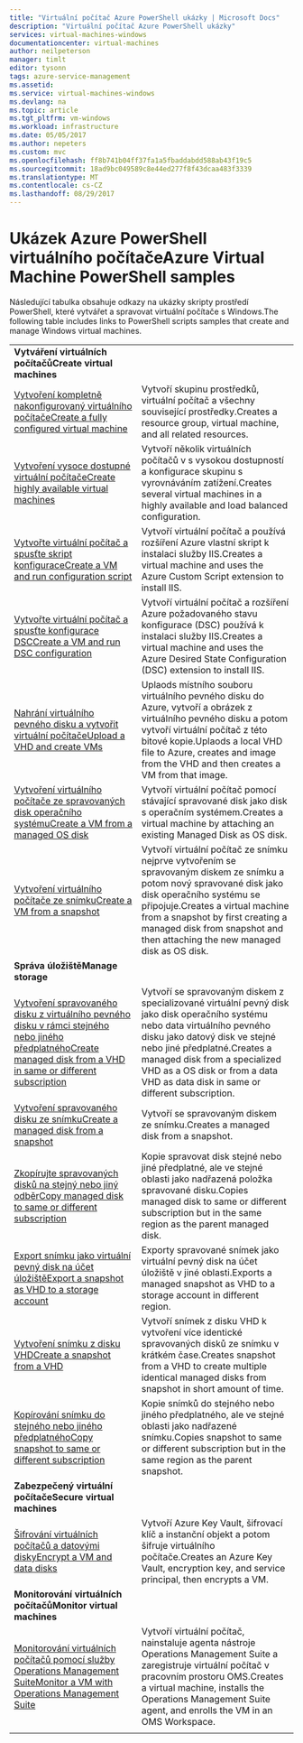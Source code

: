 ```yaml
---
title: "Virtuální počítač Azure PowerShell ukázky | Microsoft Docs"
description: "Virtuální počítač Azure PowerShell ukázky"
services: virtual-machines-windows
documentationcenter: virtual-machines
author: neilpeterson
manager: timlt
editor: tysonn
tags: azure-service-management
ms.assetid: 
ms.service: virtual-machines-windows
ms.devlang: na
ms.topic: article
ms.tgt_pltfrm: vm-windows
ms.workload: infrastructure
ms.date: 05/05/2017
ms.author: nepeters
ms.custom: mvc
ms.openlocfilehash: ff8b741b04ff37fa1a5fbaddabdd588ab43f19c5
ms.sourcegitcommit: 18ad9bc049589c8e44ed277f8f43dcaa483f3339
ms.translationtype: MT
ms.contentlocale: cs-CZ
ms.lasthandoff: 08/29/2017
---
```

# <a name="azure-virtual-machine-powershell-samples"></a><span data-ttu-id="a9991-103">Ukázek Azure PowerShell virtuálního počítače</span><span class="sxs-lookup"><span data-stu-id="a9991-103">Azure Virtual Machine PowerShell samples</span></span>

<span data-ttu-id="a9991-104">Následující tabulka obsahuje odkazy na ukázky skripty prostředí PowerShell, které vytvářet a spravovat virtuální počítače s Windows.</span><span class="sxs-lookup"><span data-stu-id="a9991-104">The following table includes links to PowerShell scripts samples that create and manage Windows virtual machines.</span></span>

| | |
|---|---|
|<span data-ttu-id="a9991-105">**Vytváření virtuálních počítačů**</span><span class="sxs-lookup"><span data-stu-id="a9991-105">**Create virtual machines**</span></span>||
| [<span data-ttu-id="a9991-106">Vytvoření kompletně nakonfigurovaný virtuálního počítače</span><span class="sxs-lookup"><span data-stu-id="a9991-106">Create a fully configured virtual machine</span></span>](./../scripts/virtual-machines-windows-powershell-sample-create-vm.md?toc=%2fpowershell%2fmodule%2ftoc.json) | <span data-ttu-id="a9991-107">Vytvoří skupinu prostředků, virtuální počítač a všechny související prostředky.</span><span class="sxs-lookup"><span data-stu-id="a9991-107">Creates a resource group, virtual machine, and all related resources.</span></span>|
| [<span data-ttu-id="a9991-108">Vytvoření vysoce dostupné virtuální počítače</span><span class="sxs-lookup"><span data-stu-id="a9991-108">Create highly available virtual machines</span></span>](./../scripts/virtual-machines-windows-powershell-sample-create-nlb-vm.md?toc=%2fpowershell%2fmodule%2ftoc.json) | <span data-ttu-id="a9991-109">Vytvoří několik virtuálních počítačů v s vysokou dostupností a konfigurace skupinu s vyrovnáváním zatížení.</span><span class="sxs-lookup"><span data-stu-id="a9991-109">Creates several virtual machines in a highly available and load balanced configuration.</span></span>|
| [<span data-ttu-id="a9991-110">Vytvořte virtuální počítač a spusťte skript konfigurace</span><span class="sxs-lookup"><span data-stu-id="a9991-110">Create a VM and run configuration script</span></span>](./../scripts/virtual-machines-windows-powershell-sample-create-vm-iis.md?toc=%2fpowershell%2fmodule%2ftoc.json) | <span data-ttu-id="a9991-111">Vytvoří virtuální počítač a používá rozšíření Azure vlastní skript k instalaci služby IIS.</span><span class="sxs-lookup"><span data-stu-id="a9991-111">Creates a virtual machine and uses the Azure Custom Script extension to install IIS.</span></span> |
| [<span data-ttu-id="a9991-112">Vytvořte virtuální počítač a spusťte konfigurace DSC</span><span class="sxs-lookup"><span data-stu-id="a9991-112">Create a VM and run DSC configuration</span></span>](./../scripts/virtual-machines-windows-powershell-sample-create-iis-using-dsc.md?toc=%2fpowershell%2fmodule%2ftoc.json) | <span data-ttu-id="a9991-113">Vytvoří virtuální počítač a rozšíření Azure požadovaného stavu konfigurace (DSC) používá k instalaci služby IIS.</span><span class="sxs-lookup"><span data-stu-id="a9991-113">Creates a virtual machine and uses the Azure Desired State Configuration (DSC) extension to install IIS.</span></span> |
| [<span data-ttu-id="a9991-114">Nahrání virtuálního pevného disku a vytvořit virtuální počítače</span><span class="sxs-lookup"><span data-stu-id="a9991-114">Upload a VHD and create VMs</span></span>](./../scripts/virtual-machines-windows-powershell-upload-generalized-script.md) | <span data-ttu-id="a9991-115">Uplaods místního souboru virtuálního pevného disku do Azure, vytvoří a obrázek z virtuálního pevného disku a potom vytvoří virtuální počítač z této bitové kopie.</span><span class="sxs-lookup"><span data-stu-id="a9991-115">Uplaods a local VHD file to Azure, creates and image from the VHD and then creates a VM from that image.</span></span> |
| [<span data-ttu-id="a9991-116">Vytvoření virtuálního počítače ze spravovaných disk operačního systému</span><span class="sxs-lookup"><span data-stu-id="a9991-116">Create a VM from a managed OS disk</span></span>](./../scripts/virtual-machines-windows-powershell-sample-create-vm-from-managed-os-disks.md?toc=%2fpowershell%2fmodule%2ftoc.json) | <span data-ttu-id="a9991-117">Vytvoří virtuální počítač pomocí stávající spravované disk jako disk s operačním systémem.</span><span class="sxs-lookup"><span data-stu-id="a9991-117">Creates a virtual machine by attaching an existing Managed Disk as OS disk.</span></span> |
| [<span data-ttu-id="a9991-118">Vytvoření virtuálního počítače ze snímku</span><span class="sxs-lookup"><span data-stu-id="a9991-118">Create a VM from a snapshot</span></span>](./../scripts/virtual-machines-windows-powershell-sample-create-vm-from-snapshot.md?toc=%2fpowershell%2fmodule%2ftoc.json) | <span data-ttu-id="a9991-119">Vytvoří virtuální počítač ze snímku nejprve vytvořením se spravovaným diskem ze snímku a potom nový spravované disk jako disk operačního systému se připojuje.</span><span class="sxs-lookup"><span data-stu-id="a9991-119">Creates a virtual machine from a snapshot by first creating a managed disk from snapshot and then attaching the new managed disk as OS disk.</span></span> |
|<span data-ttu-id="a9991-120">**Správa úložiště**</span><span class="sxs-lookup"><span data-stu-id="a9991-120">**Manage storage**</span></span>||
| [<span data-ttu-id="a9991-121">Vytvoření spravovaného disku z virtuálního pevného disku v rámci stejného nebo jiného předplatného</span><span class="sxs-lookup"><span data-stu-id="a9991-121">Create managed disk from a VHD in same or different subscription</span></span>](../scripts/virtual-machines-windows-powershell-sample-create-managed-disk-from-vhd.md?toc=%2fpowershell%2fmodule%2ftoc.json) | <span data-ttu-id="a9991-122">Vytvoří se spravovaným diskem z specializované virtuální pevný disk jako disk operačního systému nebo data virtuálního pevného disku jako datový disk ve stejné nebo jiné předplatné.</span><span class="sxs-lookup"><span data-stu-id="a9991-122">Creates a managed disk from a specialized VHD as a OS disk or from a data VHD as data disk in same or different subscription.</span></span>  |
| [<span data-ttu-id="a9991-123">Vytvoření spravovaného disku ze snímku</span><span class="sxs-lookup"><span data-stu-id="a9991-123">Create a managed disk from a snapshot</span></span>](../scripts/virtual-machines-windows-powershell-sample-create-managed-disk-from-snapshot.md?toc=%2fpowershell%2fmodule%2ftoc.json) | <span data-ttu-id="a9991-124">Vytvoří se spravovaným diskem ze snímku.</span><span class="sxs-lookup"><span data-stu-id="a9991-124">Creates a managed disk from a snapshot.</span></span> |
| [<span data-ttu-id="a9991-125">Zkopírujte spravovaných disků na stejný nebo jiný odběr</span><span class="sxs-lookup"><span data-stu-id="a9991-125">Copy managed disk to same or different subscription</span></span>](../scripts/virtual-machines-windows-powershell-sample-copy-managed-disks-to-same-or-different-subscription.md?toc=%2fcli%2fmodule%2ftoc.json) | <span data-ttu-id="a9991-126">Kopie spravovat disk stejné nebo jiné předplatné, ale ve stejné oblasti jako nadřazená položka spravované disku.</span><span class="sxs-lookup"><span data-stu-id="a9991-126">Copies managed disk to same or different subscription but in the same region as the parent managed disk.</span></span> 
| [<span data-ttu-id="a9991-127">Export snímku jako virtuální pevný disk na účet úložiště</span><span class="sxs-lookup"><span data-stu-id="a9991-127">Export a snapshot as VHD to a storage account</span></span>](../scripts/virtual-machines-windows-powershell-sample-copy-snapshot-to-storage-account.md?toc=%2fpowershell%2fmodule%2ftoc.json) | <span data-ttu-id="a9991-128">Exporty spravované snímek jako virtuální pevný disk na účet úložiště v jiné oblasti.</span><span class="sxs-lookup"><span data-stu-id="a9991-128">Exports a managed snapshot as VHD to a storage account in different region.</span></span> |
| [<span data-ttu-id="a9991-129">Vytvoření snímku z disku VHD</span><span class="sxs-lookup"><span data-stu-id="a9991-129">Create a snapshot from a VHD</span></span>](../scripts/virtual-machines-windows-powershell-sample-create-snapshot-from-vhd.md?toc=%2fpowershell%2fmodule%2ftoc.json) | <span data-ttu-id="a9991-130">Vytvoří snímek z disku VHD k vytvoření více identické spravovaných disků ze snímku v krátkém čase.</span><span class="sxs-lookup"><span data-stu-id="a9991-130">Creates snapshot from a VHD to create multiple identical managed disks from snapshot in short amount of time.</span></span>  |
| [<span data-ttu-id="a9991-131">Kopírování snímku do stejného nebo jiného předplatného</span><span class="sxs-lookup"><span data-stu-id="a9991-131">Copy snapshot to same or different subscription</span></span>](../scripts/virtual-machines-windows-powershell-sample-copy-snapshot-to-same-or-different-subscription.md?toc=%2fpowershell%2fmodule%2ftoc.json) | <span data-ttu-id="a9991-132">Kopie snímků do stejného nebo jiného předplatného, ale ve stejné oblasti jako nadřazené snímku.</span><span class="sxs-lookup"><span data-stu-id="a9991-132">Copies snapshot to same or different subscription but in the same region as the parent snapshot.</span></span> |
|<span data-ttu-id="a9991-133">**Zabezpečený virtuální počítače**</span><span class="sxs-lookup"><span data-stu-id="a9991-133">**Secure virtual machines**</span></span>||
| [<span data-ttu-id="a9991-134">Šifrování virtuálních počítačů a datovými disky</span><span class="sxs-lookup"><span data-stu-id="a9991-134">Encrypt a VM and data disks</span></span>](./../scripts/virtual-machines-windows-powershell-sample-encrypt-vm.md?toc=%2fpowershell%2fazure%2ftoc.json) | <span data-ttu-id="a9991-135">Vytvoří Azure Key Vault, šifrovací klíč a instanční objekt a potom šifruje virtuálního počítače.</span><span class="sxs-lookup"><span data-stu-id="a9991-135">Creates an Azure Key Vault, encryption key, and service principal, then encrypts a VM.</span></span> |
|<span data-ttu-id="a9991-136">**Monitorování virtuálních počítačů**</span><span class="sxs-lookup"><span data-stu-id="a9991-136">**Monitor virtual machines**</span></span>||
| [<span data-ttu-id="a9991-137">Monitorování virtuálních počítačů pomocí služby Operations Management Suite</span><span class="sxs-lookup"><span data-stu-id="a9991-137">Monitor a VM with Operations Management Suite</span></span>](./../scripts/virtual-machines-windows-powershell-sample-create-vm-oms.md?toc=%2fpowershell%2fmodule%2ftoc.json) | <span data-ttu-id="a9991-138">Vytvoří virtuální počítač, nainstaluje agenta nástroje Operations Management Suite a zaregistruje virtuální počítač v pracovním prostoru OMS.</span><span class="sxs-lookup"><span data-stu-id="a9991-138">Creates a virtual machine, installs the Operations Management Suite agent, and enrolls the VM in an OMS Workspace.</span></span>  |
| | |

